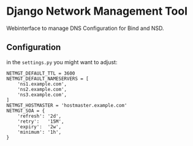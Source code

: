 # Django Network Management Tool

Webinterface to manage DNS Configuration for Bind and NSD.

## Configuration

in the `settings.py` you might want to adjust:

```
NETMGT_DEFAULT_TTL = 3600
NETMGT_DEFAULT_NAMESERVERS = [
	'ns1.example.com',
	'ns2.example.com',
	'ns3.example.com',
]
NETMGT_HOSTMASTER = 'hostmaster.example.com'
NETMGT_SOA = {
	'refresh': '2d',
	'retry':   '15M',
	'expiry':  '2w',
	'minimum': '1h',
}
````
